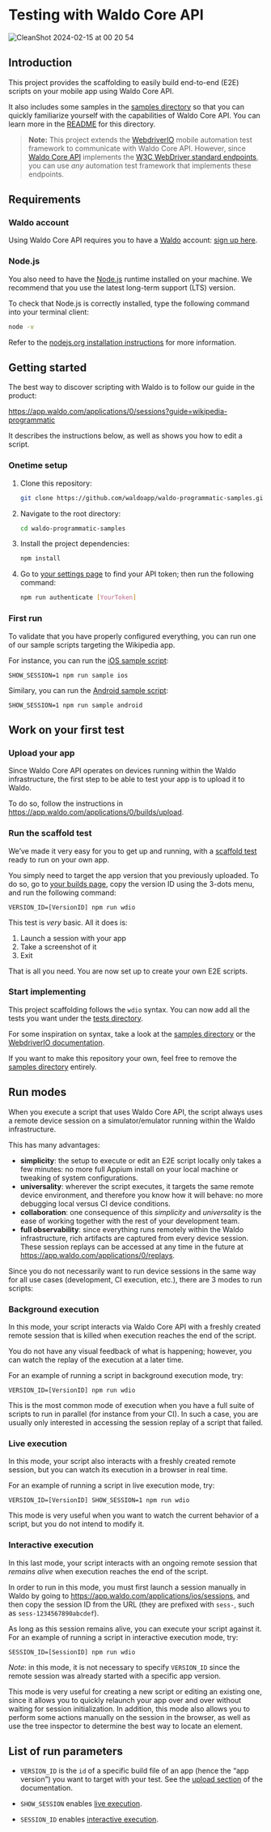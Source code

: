 # Testing with Waldo Core API

![CleanShot 2024-02-15 at 00 20 54](https://github.com/waldoapp/waldo-programmatic-samples/assets/2805640/4781c206-4223-4279-a6e5-7659d3a96489)

## Introduction

This project provides the scaffolding to easily build end-to-end
(E2E) scripts on your mobile app using Waldo Core API.

It also includes some samples in the [samples directory](./samples) so that
you can quickly familiarize yourself with the capabilities of Waldo Core API. You can
learn more in the [README](./samples/README.md) for this directory.

> **Note:** This project extends the [WebdriverIO][webdriverio] mobile
> automation test framework to communicate with Waldo Core API. However,
> since [Waldo Core API][coreapi] implements the [W3C WebDriver standard
> endpoints][w3c], you can use _any_ automation test framework that
> implements these endpoints.

## Requirements

### Waldo account

Using Waldo Core API requires you to have a [Waldo][waldo] account: [sign up here][signup].

### Node.js

You also need to have the [Node.js][nodejs] runtime installed on your machine. We recommend that you use the
latest long-term support (LTS) version.

To check that Node.js is correctly installed, type the
following command into your terminal client:

```sh
node -v
```

Refer to the [nodejs.org installation instructions](https://nodejs.org/en/learn/getting-started/how-to-install-nodejs) for more information.

## Getting started

The best way to discover scripting with Waldo is to follow our guide in the product:

https://app.waldo.com/applications/0/sessions?guide=wikipedia-programmatic

It describes the instructions below, as well as shows you how to edit a script.

### Onetime setup

1. Clone this repository:

   ```sh
   git clone https://github.com/waldoapp/waldo-programmatic-samples.git
   ```

2. Navigate to the root directory:

   ```sh
   cd waldo-programmatic-samples
   ```

3. Install the project dependencies:

   ```sh
   npm install
   ```

4. Go to [your settings page][config] to find your API token; then run the following command:

   ```sh
   npm run authenticate [YourToken]
   ```

### First run

To validate that you have properly configured everything, you can run one of our sample scripts targeting
the Wikipedia app.

For instance, you can run the [iOS sample script](samples/ios/onboarding-test.ts):

```shell
SHOW_SESSION=1 npm run sample ios
```

Similary, you can run the [Android sample script](samples/android/onboarding-test.ts):

```shell
SHOW_SESSION=1 npm run sample android
```

## Work on your first test

### Upload your app

Since Waldo Core API operates on devices running within the Waldo infrastructure, the first step to
be able to test your app is to upload it to Waldo.

To do so, follow the instructions in https://app.waldo.com/applications/0/builds/upload.

### Run the scaffold test

We’ve made it very easy for you to get up and running, with a [scaffold test](tests/scaffold-test.ts)
ready to run on your own app.

You simply need to target the app version that you previously uploaded. To do so, go
to [your builds page](https://app.waldo.com/applications/0/builds), copy
the version ID using the 3-dots menu, and run the following command:

```shell
VERSION_ID=[VersionID] npm run wdio
```

This test is _very_ basic. All it does is:

1. Launch a session with your app
2. Take a screenshot of it
3. Exit

That is all you need. You are now set up to create your own E2E scripts.

### Start implementing

This project scaffolding follows the `wdio` syntax. You can now add all the tests you want
under the [tests directory](tests).

For some inspiration on syntax, take a look at the [samples directory](samples) or
the [WebdriverIO documentation][webdriverio].

If you want to make this repository your own, feel free to remove the [samples directory](samples) entirely.

## Run modes

When you execute a script that uses Waldo Core API, the script always uses a remote device session on a simulator/emulator
running within the Waldo infrastructure.

This has many advantages:

- **simplicity**: the setup to execute or edit an E2E script locally only takes a few minutes: no more full Appium
  install on your local machine or tweaking of system configurations.
- **universality**: wherever the script executes, it targets the same remote device environment, and therefore you know
  how it will behave: no more debugging local versus CI device conditions.
- **collaboration**: one consequence of this _simplicity_ and _universality_ is the ease of working together with
  the rest of your development team.
- **full observability**: since everything runs remotely within the Waldo infrastructure, rich artifacts are captured
  from every device session. These session replays can be accessed at any time in the future at
  https://app.waldo.com/applications/0/replays.

Since you do not necessarily want to run device sessions in the same way for all use cases (development, CI
execution, etc.), there are 3 modes to run scripts:

### Background execution

In this mode, your script interacts via Waldo Core API with a freshly created remote
session that is killed when execution reaches the end of the script.

You do not have any visual feedback of what is happening; however, you can watch
the replay of the execution at a later time.

For an example of running a script in background execution mode, try:

```shell
VERSION_ID=[VersionID] npm run wdio
```

This is the most common mode of execution when you have a full suite of scripts to run in parallel
(for instance from your CI).
In such a case, you are usually only interested in accessing the session replay of a script that
failed.

### Live execution

In this mode, your script also interacts with a freshly created remote session, but you can
watch its execution in a browser in real time.

For an example of running a script in live execution mode, try:

```shell
VERSION_ID=[VersionID] SHOW_SESSION=1 npm run wdio
```

This mode is very useful when you want to watch the current behavior of a script, but you do
not intend to modify it.

### Interactive execution

In this last mode, your script interacts with an ongoing remote session that _remains alive_
when execution reaches the end of the script.

In order to run in this mode, you must first launch a session manually in Waldo by going to
https://app.waldo.com/applications/ios/sessions, and then copy the session ID from the URL (they
are prefixed with `sess-`, such as `sess-1234567890abcdef`).

As long as this session remains alive, you can execute your script against it. For an example
of running a script in interactive execution mode, try:

```shell
SESSION_ID=[SessionID] npm run wdio
```

_Note_: in this mode, it is not necessary to specify `VERSION_ID` since the remote session was already
started with a specific app version.

This mode is very useful for creating a new script or editing an existing one, since it allows you
to quickly relaunch your app over and over without waiting for session initialization. In addition,
this mode also allows you to perform some actions manually on the session in the browser, as well
as use the tree inspector to determine the best way to locate an element.

## List of run parameters

- `VERSION_ID` is the `id` of a specific build file of an app (hence the “app version”) you want to target with your test.
  See the [upload section](#upload-your-app) of the documentation.

- `SHOW_SESSION` enables [live execution](#live-execution).

- `SESSION_ID` enables [interactive execution](#interactive-execution).

[coreapi]: https://docs.waldo.com/reference/postwdhubsession
[nodejs]: https://nodejs.org/
[signup]: https://app.waldo.com/register
[config]: https://app.waldo.com/settings/profile
[w3c]: https://w3c.github.io/webdriver/#endpoints
[waldo]: https://www.waldo.com/
[webdriverio]: https://webdriver.io/
[wikipedia-ios]: https://github.com/wikimedia/wikipedia-ios
[wikipedia-android]: https://github.com/wikimedia/apps-android-wikipedia
